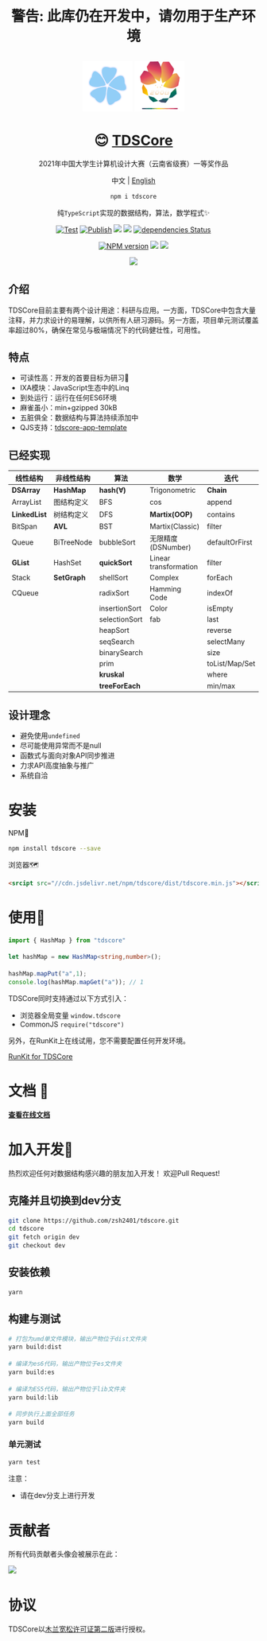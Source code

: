 

<div align="center">

# 警告: 此库仍在开发中，请勿用于生产环境



<div>
<div style="display:inline-block;width:100px;height:100px">

![](./icon.png)

</div>

<div style="display:inline-block;width:100px;height:100px">

![](./reward.png)

</div>

</div>

# 😊 [TDSCore](http://ds.zsh2401.top)



2021年中国大学生计算机设计大赛（云南省级赛）一等奖作品

中文 | [English](./README-en-US.md)

```sh
npm i tdscore
```

纯`TypeScript`实现的数据结构，算法，数学程式✨


[![Test](https://github.com/zsh2401/tdscore/actions/workflows/test.yml/badge.svg)](https://github.com/zsh2401/tdscore/actions/workflows/test.yml)
[![Publish](https://github.com/zsh2401/tdscore/actions/workflows/publish.yml/badge.svg)](https://github.com/zsh2401/tdscore/actions/workflows/publish.yml)
![](https://img.shields.io/github/languages/top/zsh2401/tdscore)
[![](https://img.shields.io/codecov/c/github/zsh2401/tdscore)](https://app.codecov.io/gh/zsh2401/tdscore)
[![dependencies Status](https://status.david-dm.org/gh/zsh2401/tdscore.svg)](https://david-dm.org/zsh2401/tdscore)

[![NPM version](https://img.shields.io/npm/v/tdscore.svg)](https://www.npmjs.com/package/tdscore)
![](https://badgen.net/npm/dy/tdscore)
![](https://img.shields.io/bundlephobia/minzip/tdscore)

[![](https://img.shields.io/badge/QQ%E7%BE%A4-181583086-blue)](https://qm.qq.com/cgi-bin/qm/qr?k=nKqxAm6bD7ty6ieZKA31dQrxboBMZmGT&jump_from=webapi)

</div>

## 介绍
TDSCore目前主要有两个设计用途：科研与应用。一方面，TDSCore中包含大量注释，并力求设计的易理解，以供所有人研习源码。另一方面，项目单元测试覆盖率超过80%，确保在常见与极端情况下的代码健壮性，可用性。

## 特点
* 可读性高：开发的首要目标为研习🌌
* IXA模块：JavaScript生态中的Linq
* 到处运行：运行在任何ES6环境
* 麻雀虽小：min+gzipped 30kB
* 五脏俱全：数据结构与算法持续添加中
* QJS支持：[tdscore-app-template](https://github.com/zsh2401/tdscore-app-template)

## 已经实现
| 线性结构 | 非线性结构 | 算法 | 数学 | 迭代|
| ---- | ---- | ---- | ---- | ---- | 
|**DSArray** | **HashMap** |**hash(∀)** |Trigonometric | **Chain** |
| ArrayList | 图结构定义 | BFS | cos | append |
| **LinkedList**  |树结构定义|DFS | **Martix(OOP)** |contains |
| BitSpan| **AVL**  | BST | Martix(Classic) | filter|
|Queue |BiTreeNode |bubbleSort | 无限精度(DSNumber) | defaultOrFirst|
| **GList** |HashSet | **quickSort** | Linear transformation | filter |
| Stack |**SetGraph** | shellSort | Complex | forEach|
| CQueue |  | radixSort | Hamming Code | indexOf|
| | | insertionSort | Color | isEmpty |
| | | selectionSort | fab | last |
| | | heapSort | |reverse |
| | | seqSearch | |selectMany |
| | | binarySearch ||  size |
| | | prim | |toList/Map/Set |
| | | **kruskal**| | where | |
| | | **treeForEach** | |  min/max|

## 设计理念
* 避免使用`undefined`
* 尽可能使用异常而不是null
* 函数式与面向对象API同步推进
* 力求API高度抽象与推广
* 系统自洽

# 安装 
NPM🧡
```sh
npm install tdscore --save
```
浏览器🗺
```html
<srcipt src="//cdn.jsdelivr.net/npm/tdscore/dist/tdscore.min.js"></script>
```

# 使用🎉
```typescript
import { HashMap } from "tdscore"

let hashMap = new HashMap<string,number>();

hashMap.mapPut("a",1);
console.log(hashMap.mapGet("a")); // 1
```
TDSCore同时支持通过以下方式引入：
* 浏览器全局变量 `window.tdscore`
* CommonJS `require("tdscore")`

另外，在RunKit上在线试用，您不需要配置任何开发环境。

[RunKit for TDSCore](https://npm.runkit.com/tdscore)

# 文档 🍕
[**查看在线文档**](http://ds.zsh2401.top)

# 加入开发🤝
热烈欢迎任何对数据结构感兴趣的朋友加入开发！
欢迎Pull Request!

## 克隆并且切换到dev分支
```sh
git clone https://github.com/zsh2401/tdscore.git
cd tdscore
git fetch origin dev
git checkout dev
```
## 安装依赖
```sh
yarn
```
## 构建与测试
```sh
# 打包为umd单文件模块，输出产物位于dist文件夹
yarn build:dist 

# 编译为es6代码，输出产物位于es文件夹
yarn build:es 

# 编译为ES5代码，输出产物位于lib文件夹
yarn build:lib 

# 同步执行上面全部任务
yarn build
```
### 单元测试
```sh
yarn test
```

注意：
* 请在dev分支上进行开发

# 贡献者
所有代码贡献者头像会被展示在此：

<a href="https://github.com/zsh2401/tdscore/graphs/contributors">
  <img src="https://contrib.rocks/image?repo=zsh2401/tdscore" />
</a>

# 协议
TDSCore以[木兰宽松许可证第二版](http://license.coscl.org.cn/MulanPSL2)进行授权。
